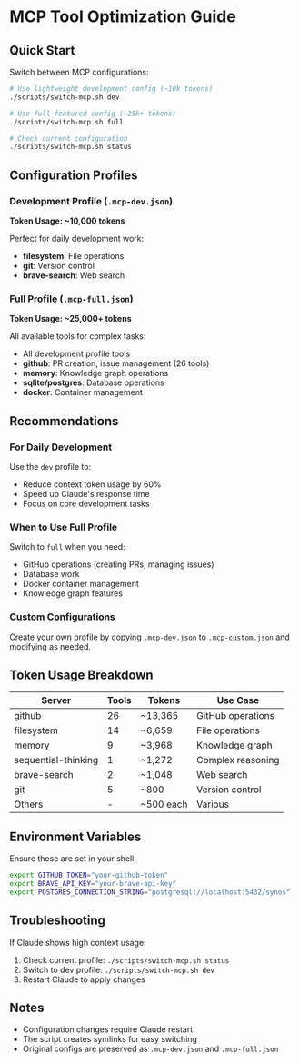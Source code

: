 # MCP Tool Optimization Guide

## Quick Start

Switch between MCP configurations:
```bash
# Use lightweight development config (~10k tokens)
./scripts/switch-mcp.sh dev

# Use full-featured config (~25k+ tokens)
./scripts/switch-mcp.sh full

# Check current configuration
./scripts/switch-mcp.sh status
```

## Configuration Profiles

### Development Profile (`.mcp-dev.json`)
**Token Usage: ~10,000 tokens**

Perfect for daily development work:
- **filesystem**: File operations
- **git**: Version control
- **brave-search**: Web search

### Full Profile (`.mcp-full.json`)
**Token Usage: ~25,000+ tokens**

All available tools for complex tasks:
- All development profile tools
- **github**: PR creation, issue management (26 tools)
- **memory**: Knowledge graph operations
- **sqlite/postgres**: Database operations
- **docker**: Container management

## Recommendations

### For Daily Development
Use the `dev` profile to:
- Reduce context token usage by 60%
- Speed up Claude's response time
- Focus on core development tasks

### When to Use Full Profile
Switch to `full` when you need:
- GitHub operations (creating PRs, managing issues)
- Database work
- Docker container management
- Knowledge graph features

### Custom Configurations
Create your own profile by copying `.mcp-dev.json` to `.mcp-custom.json` and modifying as needed.

## Token Usage Breakdown

| Server | Tools | Tokens | Use Case |
|--------|-------|--------|----------|
| github | 26 | ~13,365 | GitHub operations |
| filesystem | 14 | ~6,659 | File operations |
| memory | 9 | ~3,968 | Knowledge graph |
| sequential-thinking | 1 | ~1,272 | Complex reasoning |
| brave-search | 2 | ~1,048 | Web search |
| git | 5 | ~800 | Version control |
| Others | - | ~500 each | Various |

## Environment Variables

Ensure these are set in your shell:
```bash
export GITHUB_TOKEN="your-github-token"
export BRAVE_API_KEY="your-brave-api-key"
export POSTGRES_CONNECTION_STRING="postgresql://localhost:5432/synos"
```

## Troubleshooting

If Claude shows high context usage:
1. Check current profile: `./scripts/switch-mcp.sh status`
2. Switch to dev profile: `./scripts/switch-mcp.sh dev`
3. Restart Claude to apply changes

## Notes

- Configuration changes require Claude restart
- The script creates symlinks for easy switching
- Original configs are preserved as `.mcp-dev.json` and `.mcp-full.json`
